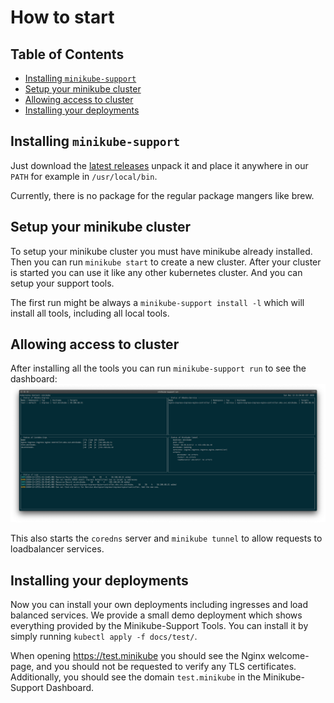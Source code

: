 # How to start

[TOC]: # "## Table of Contents"

## Table of Contents
- [Installing `minikube-support`](#installing-minikube-support)
- [Setup your minikube cluster](#setup-your-minikube-cluster)
- [Allowing access to cluster](#allowing-access-to-cluster)
- [Installing your deployments](#installing-your-deployments)


## Installing `minikube-support`

Just download the
[latest releases](https://github.com/qaware/minikube-support/releases/latest)
unpack it and place it anywhere in our `PATH` for example in
`/usr/local/bin`.

Currently, there is no package for the regular package mangers like
brew.

## Setup your minikube cluster

To setup your minikube cluster you must have minikube already installed.
Then you can run `minikube start` to create a new cluster. After your
cluster is started you can use it like any other kubernetes cluster. And
you can setup your support tools.

The first run might be always a `minikube-support install -l` which will
install all tools, including all local tools.

## Allowing access to cluster

After installing all the tools you can run `minikube-support run` to see
the dashboard: ![Minikube-Support Dashboard](run.png)

This also starts the `coredns` server and `minikube tunnel` to allow
requests to loadbalancer services.

## Installing your deployments

Now you can install your own deployments including ingresses and
load balanced services. We provide a small demo deployment which shows
everything provided by the Minikube-Support Tools. You can install it by
simply running `kubectl apply -f docs/test/`.

When opening <https://test.minikube> you should see the Nginx
welcome-page, and you should not be requested to verify any TLS
certificates. Additionally, you should see the domain `test.minikube` in
the Minikube-Support Dashboard.
